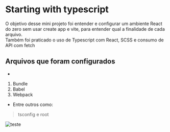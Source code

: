 
# Starting with typescript
O objetivo desse mini projeto foi entender e configurar um ambiente React do zero sem usar create app e vite, para entender qual a finalidade de cada arquivo.
<br/>
Também foi praticado o uso de Typescript com React, SCSS e consumo de API com fetch

## Arquivos que foram configurados

 * 
  1. Bundle
  1. Babel
  1. Webpack

 * Entre outros como:

> tsconfig e root

![teste](https://i.pinimg.com/originals/76/da/56/76da56c64e2ef8ac0f4372be663c76cd.gif)



